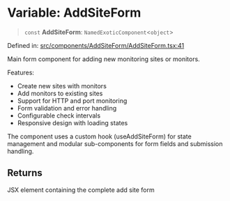 # Variable: AddSiteForm

> `const` **AddSiteForm**: `NamedExoticComponent`\<`object`\>

Defined in: [src/components/AddSiteForm/AddSiteForm.tsx:41](https://github.com/Nick2bad4u/Uptime-Watcher/blob/2a45eeb1723f8f7089001af2c92aa07d82dfe7e4/src/components/AddSiteForm/AddSiteForm.tsx#L41)

Main form component for adding new monitoring sites or monitors.

Features:
- Create new sites with monitors
- Add monitors to existing sites
- Support for HTTP and port monitoring
- Form validation and error handling
- Configurable check intervals
- Responsive design with loading states

The component uses a custom hook (useAddSiteForm) for state management
and modular sub-components for form fields and submission handling.

## Returns

JSX element containing the complete add site form
